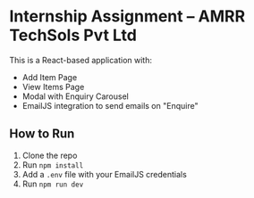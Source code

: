 # Internship Assignment – AMRR TechSols Pvt Ltd

This is a React-based application with:
- Add Item Page
- View Items Page
- Modal with Enquiry Carousel
- EmailJS integration to send emails on "Enquire"

## How to Run
1. Clone the repo
2. Run `npm install`
3. Add a `.env` file with your EmailJS credentials
4. Run `npm run dev`
